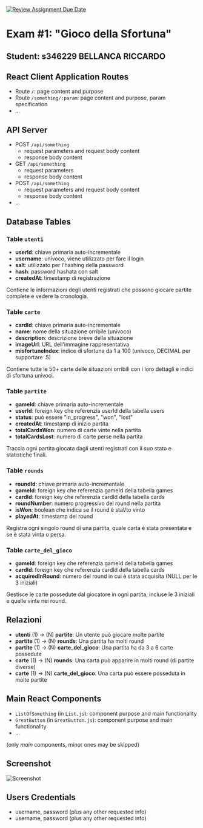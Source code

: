 [![Review Assignment Due Date](https://classroom.github.com/assets/deadline-readme-button-22041afd0340ce965d47ae6ef1cefeee28c7c493a6346c4f15d667ab976d596c.svg)](https://classroom.github.com/a/uNTgnFHD)
# Exam #1: "Gioco della Sfortuna"
## Student: s346229 BELLANCA RICCARDO 

## React Client Application Routes

- Route `/`: page content and purpose
- Route `/something/:param`: page content and purpose, param specification
- ...

## API Server

- POST `/api/something`
  - request parameters and request body content
  - response body content
- GET `/api/something`
  - request parameters
  - response body content
- POST `/api/something`
  - request parameters and request body content
  - response body content
- ...

## Database Tables

### Table `utenti`
- **userId**: chiave primaria auto-incrementale
- **username**: univoco, viene utilizzato per fare il login
- **salt**: utilizzato per l'hashing della password
- **hash**: password hashata con salt
- **createdAt**: timestamp di registrazione

Contiene le informazioni degli utenti registrati che possono giocare partite complete e vedere la cronologia.

### Table `carte`
- **cardId**: chiave primaria auto-incrementale
- **name**: nome della situazione orribile (univoco)
- **description**: descrizione breve della situazione
- **imageUrl**: URL dell'immagine rappresentativa
- **misfortuneIndex**: indice di sfortuna da 1 a 100 (univoco, DECIMAL per supportare .5)

Contiene tutte le 50+ carte delle situazioni orribili con i loro dettagli e indici di sfortuna univoci.

### Table `partite`
- **gameId**: chiave primaria auto-incrementale
- **userId**: foreign key che referenzia userId della tabella users
- **status**: può essere "in_progress", "won", "lost"
- **createdAt**: timestamp di inizio partita
- **totalCardsWon**: numero di carte vinte nella partita
- **totalCardsLost**: numero di carte perse nella partita

Traccia ogni partita giocata dagli utenti registrati con il suo stato e statistiche finali.

### Table `rounds`
- **roundId**: chiave primaria auto-incrementale
- **gameId**: foreign key che referenzia gameId della tabella games
- **cardId**: foreign key che referenzia cardId della tabella cards
- **roundNumber**: numero progressivo del round nella partita
- **isWon**: boolean che indica se il round è staVto vinto
- **playedAt**: timestamp del round

Registra ogni singolo round di una partita, quale carta è stata presentata e se è stata vinta o persa.

### Table `carte_del_gioco`
- **gameId**: foreign key che referenzia gameId della tabella games
- **cardId**: foreign key che referenzia cardId della tabella cards
- **acquiredInRound**: numero del round in cui è stata acquisita (NULL per le 3 iniziali)

Gestisce le carte possedute dal giocatore in ogni partita, incluse le 3 iniziali e quelle vinte nei round.

## Relazioni

- **utenti** (1) → (N) **partite**: Un utente può giocare molte partite
- **partite** (1) → (N) **rounds**: Una partita ha molti round
- **partite** (1) → (N) **carte_del_gioco**: Una partita ha da 3 a 6 carte possedute
- **carte** (1) → (N) **rounds**: Una carta può apparire in molti round (di partite diverse)
- **carte** (1) → (N) **carte_del_gioco**: Una carta può essere posseduta in molte partite

## Main React Components

- `ListOfSomething` (in `List.js`): component purpose and main functionality
- `GreatButton` (in `GreatButton.js`): component purpose and main functionality
- ...

(only _main_ components, minor ones may be skipped)

## Screenshot

![Screenshot](./img/screenshot.jpg)

## Users Credentials

- username, password (plus any other requested info)
- username, password (plus any other requested info)
